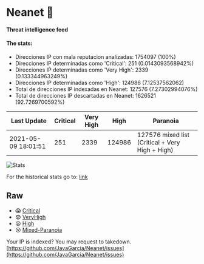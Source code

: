 # Neanet :hocho:
#### Threat intelligence feed
#### The stats:

- Direcciones IP con mala reputacion analizadas: 1754097 (100%)
- Direcciones IP determinadas como 'Critical':  251 (0.0143093568942%)
- Direcciones IP determinadas como 'Very High':  2339 (0.133344963249%)
- Direcciones IP determinadas como 'High':  124986 (7.12537562062)
- Total de direcciones IP indexadas en Neanet:  127576 (7.27302994076%)
- Total de direcciones IP descartadas en Neanet:  1626521 (92.7269700592%)

| Last Update | Critical | Very High | High | Paranoia |
| --- | --- | --- | --- | --- |
| 2021-05-09 18:01:51 | 251 | 2339 | 124986 | 127576 mixed list (Critical + Very High + High)|

![Stats](https://docs.google.com/spreadsheets/d/e/2PACX-1vSnaNMIXVabIpDJjufMlzH7poXnshF3mgd8Is1g9ytUEzVsP5my4Trn8f-xkoLLQ38xpL3HtmUexLo6/pubchart?oid=501124687&format=image)

For the historical stats go to: [link](/stats.csv)
## Raw
- :scream: [Critical](https://raw.githubusercontent.com/JavaGarcia/Neanet/master/blacklists/neanet_critical.txt)
- :fearful: [VeryHigh](https://raw.githubusercontent.com/JavaGarcia/Neanet/master/blacklists/neanet_veryHigh.txtt)
- :frowning: [High](https://raw.githubusercontent.com/JavaGarcia/Neanet/master/blacklists/neanet_high.txt)
- :dizzy_face: [Mixed-Paranoia](https://raw.githubusercontent.com/JavaGarcia/Neanet/master/blacklists/neanet_all.txt)


Your IP is indexed? You may request to takedown. [https://github.com/JavaGarcia/Neanet/issues](https://github.com/JavaGarcia/Neanet/issues)






































































































































































































































































































































































































































































































































































































































































































































































































































































































































































































































































































































































































































































































































































































































































































































































































































































































































































































































































































































































































































































































































































































































































































































































































































































































































































































































































































































































































































































































































































































































































































































































































































































































































































































































































































































































































































































































































































































































































































































































































































































































































































































































































































































































































































































































































































































































































































































































































































































































































































































































































































































































































































































































































































































































































































































































































































































































































































































































































































































































































































































































































































































































































































































































































































